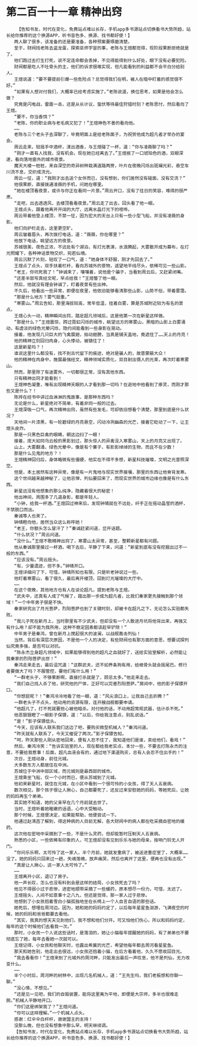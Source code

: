 # 第二百一十一章 精神出窍
        【告知书友，时代在变化，免费站点难以长存，手机app多书源站点切换看书大势所趋，站长给你推荐的这个换源APP，听书音色多、换源、找书都好使！】
       两人聊了很多，该准备的还是要准备，各种预案要琢磨清楚。
       至于，财阀找老陈去盗龙蛋，探索巫师宇宙的事，老陈与王煊都觉得，现阶段果断拒绝就是了。
       他们跑过去打生打死，说不定连命都会丢掉，不见得能得到什么好处，眼下没有必要犯险。
       财阀都是吃人不吐骨头的主，他们的诉求很难实现，但凡能看到的利益都不会平白分给别人。
       王煊说道：“要不要提前引爆一些危险点？总觉得我们在明，被人在暗中盯着的感觉很不好。”
       “如果有人想对付我们，大概率已经考虑实施了。”老陈说道，换位思考，如果是他会怎么做？
       究竟是闪电战，雷霆一击，还是从长计议，蛰伏等待最佳狩猎时刻？老陈思忖，然后看向了王煊。
       “要不，你当香饵？”
       “老陈，你的职业病与老毛病又犯了！”王煊神色不善的看向他。
       ……
       老陈与三个老头子去深聊了，毕竟明面上是给老陈面子，为祝贺他成为超凡者才举办的宴会。
       周云走来，轻摇手中酒杯，漾出酒香，与王煊碰了一杯，道：“你与凌薇聊了吗？”
       “刚才一直有人找我，没有机会。现在她已经离去了。”王煊抿了一口琥珀色的酒，双眼深邃，看向落地窗外的城市夜景。
       魔天大楼一桩桩，来自深空的奇异树种栽满道路两旁，叶片在夜晚闪烁出斑斓光彩，悬空车川流不息，交织成流光。
       周云一怔，道：“我刚才出去送个女伴而已，没有想到，你们居然没有碰面，没有交流？”
       他很果断，直接拨通凌薇的手机，问她在哪里。
       “她在楼顶看夜景，或许与你正在看同一片景。”周云开口，没有了往日的笑容，难得的很严肃。
       “走吧，出去透透风，去楼顶看看夜景。”周云走了出去，回头看了他一眼。
       王煊点头，跟着他离开开阔的大厅，远离水晶灯光下的喧哗。
       周云带着他登上楼顶，不禁一怔，因为宏大的天台上只有一些小型飞船，并没有凌薇的身影。
       他们向护栏走去，这里更空旷。
       周云皱着眉头，再次拨打电话，道：“薇薇，你在哪里？”
       他放下电话，眺望远方的夜景。
       苏城很美，夜色正浓，不远处有个湖泊，有灯光表演，水浪腾起，大雾散开成为幕布，在灯光照耀下，各种神话景物交织，宛若仙境。
       周云沉默了片刻，轻叹了一口气，道：“她身体不舒服，刚才先回去了。”
       王煊点了点头，双手扶着栏杆，看向苏城外的景物，遥望地平线尽头，依稀可见一些山影。
       “老王，你坑死我了！”钟诚来了，嚷嚷着，说他是个骗子，当看到周云后，又赶紧闭嘴。
       “还差半部写真经文呢，早点给我！”王煊瞥了他一眼。
       然后，他就没有理会钟诚了，盯着夜景有些出神。
       不久后，他看出一些异常，即便在夜里，他依旧能够看清那些山影，山势不俗，带着雾霭。
       “那是什么地方？雾气挺重。”
       “寒雾山。”周云告知，那里海拔较高，常年低温，挂着白雾，算是苏城附近较为有名的景点。
       王煊心头一动，精神瞬间出窍，踏足超凡领域后，这是他第一次在新星这样做。
       “那是什么？”王煊震惊，跨过霓虹闪烁的城市，眺望远方的寒雾山，黑暗的山影上白雾涌动，有虚淡的绿色光晕闪烁，隐约间能看到一些身影在晃动。
       接着，他发现几只巨大的飞禽展翅，拍动翅膀，当真是铺天盖地，竟遮住了……天上的月亮！
       他的精神立刻回归肉身，心头悸动，被镇住了！
       这是新星吗？！
       谁说这里什么都没有，找不到古代留下的痕迹，绝对是骗人的，故意蒙蔽大众！
       他的精神在肉身中，施展最强经文，精神领域实质化，双目射出慑人的光束，再次盯着寒雾山。
       然而，那里除了有迷雾外，一切都很正常，没有其他东西。
       只有精神出窍才能看到！
       王煊神色凝重，唯有出现精神天眼的人才看到那一切吗？在逝地中他看到了瘆灵，而刚才那些又是什么？！
       陈抟在经书中讲过血淋淋的鬼故事，是那种东西吗？
       无论是什么，新星绝对不简单，有着非同一般的过去。
       王煊深吸一口气，再次精神出窍，虽然有些发毛，可却依旧想看个清楚，那里到底是什么状况？
       天地间一片漆黑，有一轮碧绿的月亮悬空，闪动冷冽幽森的光芒，接着它眨动了一下，让王煊头皮炸。
       那是一只黑色巨禽的眼睛，朝这边扫了一眼！
       接着，庞大如同乌云般的黑影划过，那头惊人的异禽没入寒雾山，天上的月亮又出现了。
       山上，大雾翻涌，绿色光晕中，像是有个寨子，有影影绰绰的生物，而且不在少数！
       那是什么见鬼的地方？！
       王煊精神回归后，身体略微有些僵硬，他实在不得不多想，新星科技璀璨，文明之光普照深空。
       但是，本土居然有这种异常，像是有一片鬼地与现实世界接壤，那里的东西让他脊背发寒。
       这个世间越来越神秘了，让他忌惮，列仙要回来了，而现实世界的城市边缘也像是有什么东西。
       新星远没有他想象的那么纯净，隐藏着很大的秘密！
       他出神间，周围多了几道身影，都是年轻人。
       “小钟，给我一杯酒。”王煊回过神来后，发现钟晴就在不远处，纤手正在摇动晶莹的酒杯，不禁脱口而出。
       秦诚等人也来了。
       钟晴瞪向他，居然当众这么称呼她！
       “老王，你额头怎么冒汗了？”秦诚赶紧问道，岔开话题。
       “什么状况？”周云问道。
       “没什么。”王煊不敢精神出窍了，寒雾山太异常，甚至，整颗新星都有问题。
       他从秦诚那里接过一杯酒，喝下去后，平静了下来，问道：“新星到底有没有挖掘出过不一般的东西。”
       “应该没有。”周云摇头。
       “有，少量遗迹，但不多。”钟晴开口。
       王煊详细问了下，可惜，钟晴所知也有限，只是听老钟说过一些。
       他盯着寒雾山，看了很久，最后离开楼顶，回到灯光璀璨的大厅中。
       ……
       在这个夜晚，其他地方也有人在谈论超凡，提到老陈与王煊。
       “武夫中，还真有人成了气候了，踏出那一步成为超凡者，比我们秦家更先接触到那个领域！”一个中年男子很是不快。
       秦家研究出了月光菩萨，烈阳菩萨也到了关键时刻，却被卡在超凡之下，无论怎么实验都失败。
       “我儿子死在新月上，当时那里有不少武夫，但却没有一个人敢进月坑将他背出来，再强又有什么用？却不能为我所用，这种不稳定因素都该趁早铲除！”
       中年男子是秦鸿，曾在新月上搅起很大的波澜，以战舰轰击列仙！
       当然，背后有深层次原因，不是他一个人的决定，有些财阀也有那方面的意思，想要试探列仙究竟多强，是否可以对抗。
       “陈永杰立身超凡领域中，如果能够得到他的超凡之血就好了，送给实验室解析，必然能让我秦家的烈阳菩萨出世！”
       秦鸿走来走去，最后诅咒道：“这群武夫，还不如养条狗有用，给根骨头就会摇尾巴。修行者要做大了吗？不服管控，要他们有什么用！”
       “一群老头子，不够果断啊，直接打杀就是了，顾忌太多。”他走来走去。
       “我们自己找人杀了他，研究他的尸体，正好可以完善烈阳菩萨。”房间中，他的影子保镖开口。
       “你想屁呢？！”秦鸿冷冷地看了他一眼，道：“风尖浪口上，让我自己去折腾？”
       一群老头子不点头，他动用的资源有限，连开艘战舰都要申请。
       “他超凡了，打不死就要担心被他暗杀。对付他的话，不动用超常规武器，估计杀不死。”
       他恶狠狠瞪了一眼影子保镖，道：“以后，你给我注意点，别乱说话。”
       “是！”影子保镖低头。
       “今天，应该有人联系我们这边了吧，要购买微型机械人？”秦鸿问道。
       “昨天就有人联系了，今天又催促了两次。”影子保镖告知。
       “呵，昨天那些人刚从密地回来，便有人忍不住了，我知道他们是谁，卖给他们，看戏！”
       然后，秦鸿冷笑：“告诉实验室的人，现在都给我老实点，本分一些，不要去打陈永杰的注意，不要给我惹事！后面，超凡血液会有的，通过地下渠道购买，总有人会忍不住出手的！”
       次日，王煊动身，前往元城。
       大多数东方人都居住在中洲。
       苏城位于中洲中部区域，而元城则是最西部的城市。
       王煊乘坐飞船，仅一个小时而已，便从苏城到了元城。
       他初来新星时，就住在元城，在小区中看到一个很可怜的小女孩，得了天人五衰病。
       数次相见，那个孩子很让人揪心，自己都要死了，还反过来安慰她的妈妈，等她死后，让她的妈妈再生个弟弟。
       其实她不知道，她的父亲早在几个月前就去世了。
       当时，王煊听着她稚嫩的话语，心中大受触动。
       那个时候，王煊便决定，如果能帮助，他便尝试一下。
       他通过赵清菡了解到，得这种病的人目前无解，各大财阀中的病人都在吃采摘自密地的缓药。
       这次他在密地中采摘到了一些，不是什么灵药，但却能暂时压制天人五衰病。
       熟悉的小区，一些依稀有印象的人，可王煊却没有见到乐乐与她的母亲，按响门铃无人开门。
       “你问乐乐啊，太可怜了这一家人，半个月前，她就发重病了，被送进重症室了，大概率……没了。她的妈妈只回来过一趟，失魂落魄，放声痛哭，然后也离开了这里，便再也没有出现。”
       “真是让人揪心，这一家人太可怜了。”
       ……
       王煊离开小区，退订了房子。
       他一声长叹，怎么也没有料到会是这样的结局，小女孩死去了吗？
       他见不得弱小过于悲惨，进密地顺带采摘了一些缓药，原本想尽一份力，可惜，太迟了。
       王煊摇头，人间不如意事十之八九，但还是觉得，那一家人过于悲惨。
       他想到了小女孩抱着雪白小猫孤独地坐在长椅上一个人自言自语的那些话。
       她死后，想埋在周河边。因为，她和她的妈妈约定了，以后每年星星鱼洄游，飞满夜空的时候，她的妈妈和爸爸都要去看他。
       “其实，我真的想天天见到他们，我不想和他们分开。可又怕他们伤心，所以和妈妈约定，每年的这个时候他们去看我一次。”
       那时，小女孩一个人说这些话时，是落泪的，她让小猫每年提醒她的妈妈，有了弟弟也不要彻底忘了她，每年去看她一次就可以。
       王煊记得，小女孩和他聊天时，也露出希冀的光芒，希望他每年都去周河看星星鱼。
       那天和她告别，他走出去很远，小女孩还抱着小猫，在后方看着他，久久不愿收回目光。
       “我去看看你！”王煊来到了元城外的周河畔，只能发出最后一声叹息，他不是列仙，无力改变什么。
       ……
       半个小时后，周河畔的树林中，出现几名机械人，道：“王先生吗，我们老板想和你聊一聊。”
       “没心情，不想见。”
       “还是见一见吧，我们的自毁装置，能将这里夷为平地，即便是大宗师，多半也很难走脱。”机械人平静地开口。
       “你们这是绑架我了？”王煊问道。
       “你可以这样理解。”一个机械人点头。
       感谢：红伞伞白杆杆，谢谢盟主的支持！
       没那么晚，但也没有想象中那么早，明天继续调。
       【告知书友，时代在变化，免费站点难以长存，手机app多书源站点切换看书大势所趋，站长给你推荐的这个换源APP，听书音色多、换源、找书都好使！】